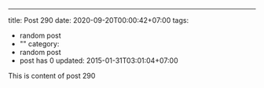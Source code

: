 ---
title: Post 290
date: 2020-09-20T00:00:42+07:00
tags:
  - random post
  - ""
category:
  - random post
  - post has 0
updated: 2015-01-31T03:01:04+07:00

This is content of post 290